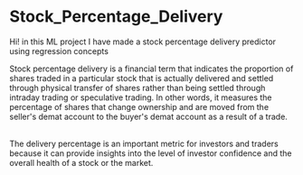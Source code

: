 # Stock_Percentage_Delivery
Hi! in this ML project I have made a stock percentage delivery predictor using regression concepts<br/>

<p>Stock percentage delivery is a financial term that indicates the proportion of shares traded in a particular
stock that is actually delivered and settled through physical transfer of shares rather than being settled 
through intraday trading or speculative trading. In other words, it measures the percentage of shares that 
change ownership and are moved from the seller's demat account to the buyer's demat account as a result of 
a trade.</p>
<br/>
The delivery percentage is an important metric for investors and traders because it can provide insights 
into the level of investor confidence and the overall health of a stock or the market.<br/>

